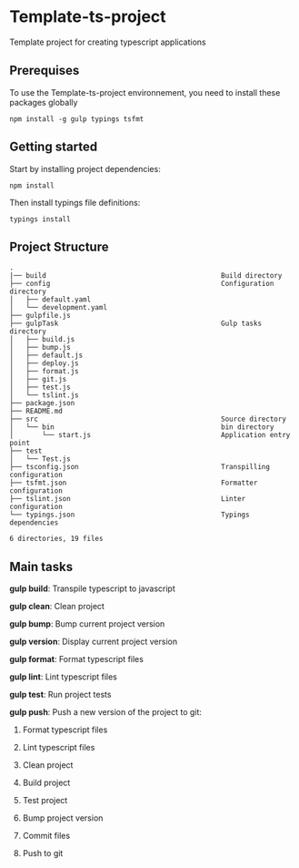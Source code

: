# Template-ts-project

Template project for creating typescript applications


## Prerequises

To use the Template-ts-project environnement, you need to install these packages globally
```
npm install -g gulp typings tsfmt
```


## Getting started

Start by installing project dependencies:
```
npm install
```

Then install typings file definitions:
```
typings install
```

## Project Structure

```
.
|── build                                           Build directory
├── config                                          Configuration directory
│   ├── default.yaml
│   └── development.yaml
├── gulpfile.js
├── gulpTask                                        Gulp tasks directory
│   ├── build.js
│   ├── bump.js
│   ├── default.js
│   ├── deploy.js
│   ├── format.js
│   ├── git.js
│   ├── test.js
│   └── tslint.js
├── package.json
├── README.md
├── src                                             Source directory
│   └── bin                                         bin directory
│       └── start.js                                Application entry point
├── test
│   └── Test.js
├── tsconfig.json                                   Transpilling configuration
├── tsfmt.json                                      Formatter configuration
├── tslint.json                                     Linter configuration
└── typings.json                                    Typings dependencies

6 directories, 19 files
```

## Main tasks

**gulp build**: Transpile typescript to javascript

**gulp clean**: Clean project

**gulp bump**: Bump current project version

**gulp version**: Display current project version

**gulp format**: Format typescript files

**gulp lint**: Lint typescript files

**gulp test**: Run project tests

**gulp push**: Push a new version of the project to git:

1. Format typescript files

2. Lint typescript files

3. Clean project

4. Build project

5. Test project

6. Bump project version

8. Commit files

9. Push to git